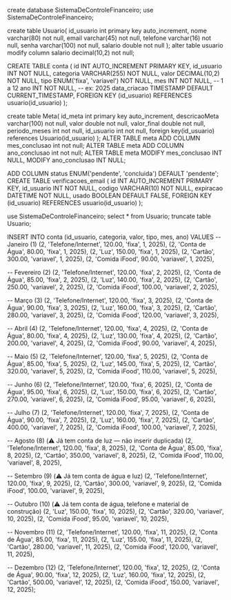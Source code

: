 create database SistemaDeControleFinanceiro;
use SistemaDeControleFinanceiro;

create table Usuario(
    id_usuario int primary key auto_increment,
    nome varchar(80) not null,
    email varchar(45) not null,
    telefone varchar(16) not null,
    senha varchar(100) not null,
    salario double not null
);
alter table usuario modify column salario decimal(10,2) not null;

CREATE TABLE conta (
    id INT AUTO_INCREMENT PRIMARY KEY,
    id_usuario INT NOT NULL,
    categoria VARCHAR(255) NOT NULL,
    valor DECIMAL(10,2) NOT NULL,
    tipo ENUM('fixa', 'variavel') NOT NULL,
    mes INT NOT NULL,       -- 1 a 12
    ano INT NOT NULL,       -- ex: 2025
    data_criacao TIMESTAMP DEFAULT CURRENT_TIMESTAMP,
    FOREIGN KEY (id_usuario) REFERENCES usuario(id_usuario)
);

create table Meta(
    id_meta int primary key auto_increment,
    descricaoMeta varchar(100) not null,
    valor double not null,
    valor_final double not null,
    periodo_meses int not null,
    id_usuario int not null,
    foreign key(id_usuario) references Usuario(id_usuario)
);
ALTER TABLE meta
ADD COLUMN mes_conclusao int not null;
ALTER TABLE meta
ADD COLUMN ano_conclusao int not null;
ALTER TABLE meta 
MODIFY mes_conclusao INT NULL,
MODIFY ano_conclusao INT NULL;

ADD COLUMN status ENUM('pendente', 'concluida') DEFAULT 'pendente';
CREATE TABLE verificacoes_email (
    id INT AUTO_INCREMENT PRIMARY KEY,
    id_usuario INT NOT NULL,
    codigo VARCHAR(10) NOT NULL,
    expiracao DATETIME NOT NULL,
    usado BOOLEAN DEFAULT FALSE,
    FOREIGN KEY (id_usuario) REFERENCES usuario(id_usuario)
);

use SistemaDeControleFinanceiro;
select * from Usuario;
truncate table Usuario;

INSERT INTO conta (id_usuario, categoria, valor, tipo, mes, ano) VALUES
-- Janeiro (1)
(2, 'Telefone/Internet', 120.00, 'fixa', 1, 2025),
(2, 'Conta de Água', 80.00, 'fixa', 1, 2025),
(2, 'Luz', 150.00, 'fixa', 1, 2025),
(2, 'Cartão', 300.00, 'variavel', 1, 2025),
(2, 'Comida iFood', 90.00, 'variavel', 1, 2025),

-- Fevereiro (2)
(2, 'Telefone/Internet', 120.00, 'fixa', 2, 2025),
(2, 'Conta de Água', 85.00, 'fixa', 2, 2025),
(2, 'Luz', 140.00, 'fixa', 2, 2025),
(2, 'Cartão', 250.00, 'variavel', 2, 2025),
(2, 'Comida iFood', 100.00, 'variavel', 2, 2025),

-- Março (3)
(2, 'Telefone/Internet', 120.00, 'fixa', 3, 2025),
(2, 'Conta de Água', 90.00, 'fixa', 3, 2025),
(2, 'Luz', 160.00, 'fixa', 3, 2025),
(2, 'Cartão', 280.00, 'variavel', 3, 2025),
(2, 'Comida iFood', 120.00, 'variavel', 3, 2025),

-- Abril (4)
(2, 'Telefone/Internet', 120.00, 'fixa', 4, 2025),
(2, 'Conta de Água', 80.00, 'fixa', 4, 2025),
(2, 'Luz', 130.00, 'fixa', 4, 2025),
(2, 'Cartão', 200.00, 'variavel', 4, 2025),
(2, 'Comida iFood', 90.00, 'variavel', 4, 2025),

-- Maio (5)
(2, 'Telefone/Internet', 120.00, 'fixa', 5, 2025),
(2, 'Conta de Água', 85.00, 'fixa', 5, 2025),
(2, 'Luz', 145.00, 'fixa', 5, 2025),
(2, 'Cartão', 320.00, 'variavel', 5, 2025),
(2, 'Comida iFood', 110.00, 'variavel', 5, 2025),

-- Junho (6)
(2, 'Telefone/Internet', 120.00, 'fixa', 6, 2025),
(2, 'Conta de Água', 95.00, 'fixa', 6, 2025),
(2, 'Luz', 150.00, 'fixa', 6, 2025),
(2, 'Cartão', 270.00, 'variavel', 6, 2025),
(2, 'Comida iFood', 95.00, 'variavel', 6, 2025),

-- Julho (7)
(2, 'Telefone/Internet', 120.00, 'fixa', 7, 2025),
(2, 'Conta de Água', 90.00, 'fixa', 7, 2025),
(2, 'Luz', 160.00, 'fixa', 7, 2025),
(2, 'Cartão', 400.00, 'variavel', 7, 2025),
(2, 'Comida iFood', 100.00, 'variavel', 7, 2025),

-- Agosto (8) (⚠️ Já tem conta de luz — não inserir duplicada)
(2, 'Telefone/Internet', 120.00, 'fixa', 8, 2025),
(2, 'Conta de Água', 85.00, 'fixa', 8, 2025),
(2, 'Cartão', 350.00, 'variavel', 8, 2025),
(2, 'Comida iFood', 110.00, 'variavel', 8, 2025),

-- Setembro (9) (⚠️ Já tem conta de água e luz)
(2, 'Telefone/Internet', 120.00, 'fixa', 9, 2025),
(2, 'Cartão', 300.00, 'variavel', 9, 2025),
(2, 'Comida iFood', 100.00, 'variavel', 9, 2025),

-- Outubro (10) (⚠️ Já tem conta de água, telefone e material de construção)
(2, 'Luz', 150.00, 'fixa', 10, 2025),
(2, 'Cartão', 320.00, 'variavel', 10, 2025),
(2, 'Comida iFood', 95.00, 'variavel', 10, 2025),

-- Novembro (11)
(2, 'Telefone/Internet', 120.00, 'fixa', 11, 2025),
(2, 'Conta de Água', 85.00, 'fixa', 11, 2025),
(2, 'Luz', 155.00, 'fixa', 11, 2025),
(2, 'Cartão', 280.00, 'variavel', 11, 2025),
(2, 'Comida iFood', 120.00, 'variavel', 11, 2025),

-- Dezembro (12)
(2, 'Telefone/Internet', 120.00, 'fixa', 12, 2025),
(2, 'Conta de Água', 90.00, 'fixa', 12, 2025),
(2, 'Luz', 160.00, 'fixa', 12, 2025),
(2, 'Cartão', 500.00, 'variavel', 12, 2025),
(2, 'Comida iFood', 150.00, 'variavel', 12, 2025);
